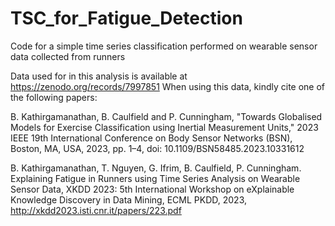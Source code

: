 # TSC_for_Fatigue_Detection
Code for a simple time series classification performed on wearable sensor data collected from runners

Data used for in this analysis is available at https://zenodo.org/records/7997851
When using this data, kindly cite one of the following papers:

B. Kathirgamanathan, B. Caulfield and P. Cunningham, "Towards Globalised Models for Exercise Classification using Inertial Measurement Units," 2023 IEEE 19th International Conference on Body Sensor Networks (BSN), Boston, MA, USA, 2023, pp. 1–4, doi: 10.1109/BSN58485.2023.10331612

B. Kathirgamanathan, T. Nguyen, G. Ifrim, B. Caulfield, P. Cunningham. Explaining Fatigue in Runners using Time Series Analysis on Wearable Sensor Data, XKDD 2023: 5th International Workshop on eXplainable Knowledge Discovery in Data Mining, ECML PKDD, 2023, http://xkdd2023.isti.cnr.it/papers/223.pdf


